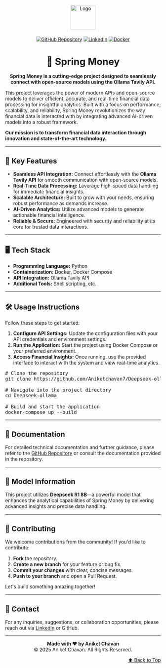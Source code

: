 <div style="font-size: 110%;">

<div align="center" id="top">

<img src="https://github.com/Aniketchavan7/Deepseek-ollama/assets/13554167/20af8286-b386-44a5-9a83-3be1365139c3" alt="Logo" width="80">

####

[![GitHub Repository](https://img.shields.io/badge/GitHub-Deepseek--ollama-blue?style=for-the-badge&logo=github&logoColor=white)](https://github.com/Aniketchavan7/Deepseek-ollama)
[![LinkedIn](https://img.shields.io/badge/LinkedIn-Connect-blue?style=for-the-badge&logo=linkedin&logoColor=white)](https://www.linkedin.com/in/aniketchavan7/)
[![Docker](https://img.shields.io/badge/Docker-Spring%20Money-2496ED?style=for-the-badge&logo=docker&logoColor=white)](https://hub.docker.com/r/springmoney/spring-money)

</div>

<h1 align="center">💸 Spring Money</h1>

<p align="center">
<strong>Spring Money is a cutting-edge project designed to seamlessly connect with open-source models using the Ollama Tavily API.</strong>
</p>

<p>
This project leverages the power of modern APIs and open-source models to deliver efficient, accurate, and real-time financial data processing for insightful analytics. Built with a focus on performance, scalability, and reliability, Spring Money revolutionizes the way financial data is interacted with by integrating advanced AI-driven models into a robust framework.
</p>

<p>
<strong>Our mission is to transform financial data interaction through innovation and state-of-the-art technology.</strong>
</p>

<hr>

<h2>🚀 Key Features</h2>

<ul>
  <li><strong>Seamless API Integration:</strong> Connect effortlessly with the <strong>Ollama Tavily API</strong> for smooth communication with open-source models.</li>
  <li><strong>Real-Time Data Processing:</strong> Leverage high-speed data handling for immediate financial insights.</li>
  <li><strong>Scalable Architecture:</strong> Built to grow with your needs, ensuring robust performance as demands increase.</li>
  <li><strong>AI-Driven Analytics:</strong> Utilize advanced models to generate actionable financial intelligence.</li>
  <li><strong>Reliable &amp; Secure:</strong> Engineered with security and reliability at its core for trusted data interactions.</li>
</ul>

<hr>

<h2>🖥️ Tech Stack</h2>

<ul>
  <li><strong>Programming Language:</strong> Python</li>
  <li><strong>Containerization:</strong> Docker, Docker Compose</li>
  <li><strong>API Integration:</strong> Ollama Tavily API</li>
  <li><strong>Additional Tools:</strong> Shell scripting, etc.</li>
</ul>

<hr>

<h2>🛠️ Usage Instructions</h2>

<p>Follow these steps to get started:</p>

<ol>
  <li><strong>Configure API Settings:</strong> Update the configuration files with your API credentials and environment settings.</li>
  <li><strong>Run the Application:</strong> Start the project using Docker Compose or your preferred environment.</li>
  <li><strong>Access Financial Insights:</strong> Once running, use the provided interface to interact with the system and view real-time analytics.</li>
</ol>

<pre>
# Clone the repository
git clone https://github.com/Aniketchavan7/Deepseek-ollama.git

# Navigate into the project directory
cd Deepseek-ollama

# Build and start the application
docker-compose up --build
</pre>

<hr>

<h2>📄 Documentation</h2>

<p>For detailed technical documentation and further guidance, please refer to the <a href="https://github.com/Aniketchavan7/Deepseek-ollama">GitHub Repository</a> or consult the documentation provided in the repository.</p>

<hr>

<h2>🤖 Model Information</h2>

<p>This project utilizes <strong>Deepseek R1 8B</strong>—a powerful model that enhances the analytical capabilities of Spring Money by delivering advanced insights and precise data handling.</p>

<hr>

<h2>🤝 Contributing</h2>

<p>We welcome contributions from the community! If you'd like to contribute:</p>

<ol>
  <li><strong>Fork</strong> the repository.</li>
  <li><strong>Create a new branch</strong> for your feature or bug fix.</li>
  <li><strong>Commit your changes</strong> with clear, concise messages.</li>
  <li><strong>Push to your branch</strong> and open a Pull Request.</li>
</ol>

<p>Let's build something amazing together!</p>

<hr>

<h2>📧 Contact</h2>

<p>For any inquiries, suggestions, or collaboration opportunities, please reach out via <a href="https://www.linkedin.com/in/aniketchavan7/">LinkedIn</a> or GitHub.</p>

<hr>

<div align="center">
  <strong>Made with ❤️ by Aniket Chavan</strong><br>
  © 2025 Aniket Chavan. All Rights Reserved.
</div>

<p align="right">
  <a href="#top">⬆️ Back to Top</a>
</p>

</div>
